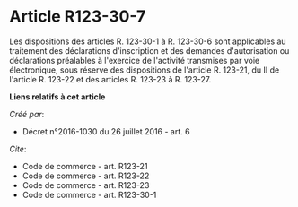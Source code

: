 # Article R123-30-7

Les dispositions des articles R. 123-30-1 à R. 123-30-6 sont applicables au traitement des déclarations d'inscription et des
demandes d'autorisation ou déclarations préalables à l'exercice de l'activité transmises par voie électronique, sous réserve
des dispositions de l'article R. 123-21, du II de l'article R. 123-22 et des articles R. 123-23 à R. 123-27.

**Liens relatifs à cet article**

_Créé par_:

  - Décret n°2016-1030 du 26 juillet 2016 - art. 6

_Cite_:

  - Code de commerce - art. R123-21
  - Code de commerce - art. R123-22
  - Code de commerce - art. R123-23
  - Code de commerce - art. R123-30-1
